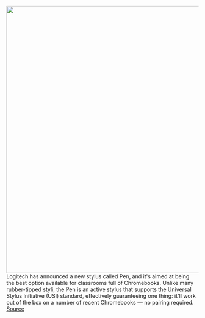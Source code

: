 <img src='https://cdn.vox-cdn.com/thumbor/dFsdSZ7omn9IrCbc6jWf8xT5xEM=/0x0:5180x3453/1200x800/filters:focal(2176x1313:3004x2141)/cdn.vox-cdn.com/uploads/chorus_image/image/70402370/logitech_pen_hero.0.jpg' width='700px' /><br/>
Logitech has announced a new stylus called Pen, and it's aimed at being the best option available for classrooms full of Chromebooks. Unlike many rubber-tipped styli, the Pen is an active stylus that supports the Universal Stylus Initiative (USI) standard, effectively guaranteeing one thing: it'll work out of the box on a number of recent Chromebooks — no pairing required.
<a href='https://www.theverge.com/2022/1/18/22879874/logitech-pen-usi-made-for-chromebook-stylus-education'> Source <a/>